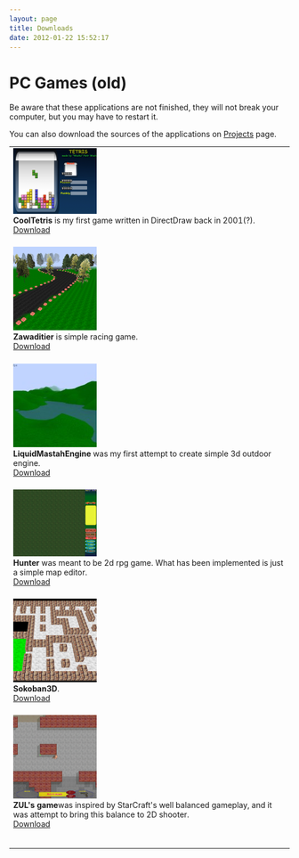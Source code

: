 ```yaml
---
layout: page
title: Downloads
date: 2012-01-22 15:52:17
---
```

# PC Games (old)

<p>Be aware that these applications are not finished, they will not break your computer, but you may have to restart it.</p>
<p>You can also download the sources of the applications on <a title="Projects" href="http://blog.mobiledev.pl/produkcje/">Projects</a> page.</p>
<table border="0">
<tbody>
<tr>
<td><a href="http://blog.mobiledev.pl/wp-content/uploads/2012/01/CoolTetris.png"><img class="size-thumbnail wp-image-728 alignleft" title="CoolTetris" alt="" src="assets/CoolTetris-e1327247086452-150x118.png" width="150" height="118" /></a><br />
<strong>CoolTetris</strong> is my first game written in DirectDraw back in 2001(?).<br />
<a href="http://blog.mobiledev.pl/wp-content/uploads/2012/01/CoolTetris.zip">Download</a></td>
</tr>
<tr>
<td><br /><a href="http://blog.mobiledev.pl/wp-content/uploads/2012/01/Zawaditier.png"><img class="alignleft  wp-image-733" title="Zawaditier" alt="" src="assets/Zawaditier-150x150.png" width="150" height="150" /></a><br />
<strong>Zawaditier</strong> is simple racing game.<br />
<a href="http://blog.mobiledev.pl/wp-content/uploads/2012/01/Zawaditier.zip">Download</a></td>
</tr>
<tr>
<td><br /><a href="http://blog.mobiledev.pl/wp-content/uploads/2012/01/LiquidMastahEngine.jpg"><img class="alignleft size-thumbnail wp-image-731" title="LiquidMastahEngine" alt="" src="assets/LiquidMastahEngine-150x150.jpg" width="150" height="150" /></a><br />
<strong>LiquidMastahEngine</strong> was my first attempt to create simple 3d outdoor engine.<br />
<a href="http://blog.mobiledev.pl/wp-content/uploads/2012/01/LiquidMastahEngine.zip">Download</a></td>
</tr>
<tr>
<td><br /><a href="http://blog.mobiledev.pl/wp-content/uploads/2012/01/Hunter.png"><img class="alignleft size-thumbnail wp-image-729" title="Hunter" alt="" src="assets/Hunter-e1327247318532-150x120.png" width="150" height="120" /></a><br />
<strong>Hunter</strong> was meant to be 2d rpg game. What has been implemented is just a simple map editor.<br />
<a href="http://blog.mobiledev.pl/wp-content/uploads/2012/01/Hunter.zip">Download</a></td>
</tr>
<tr>
<td><br /><a href="http://blog.mobiledev.pl/wp-content/uploads/2012/01/Sokoban3D.png"><img class="alignleft size-thumbnail wp-image-732" title="Sokoban3D" alt="" src="assets/Sokoban3D-150x150.png" width="150" height="150" /></a><br />
<strong>Sokoban3D</strong>.<br />
<a href="http://blog.mobiledev.pl/wp-content/uploads/2012/01/Sokoban3D.zip">Download</a></td>
</tr>
<tr>
<td><br /><a href="http://blog.mobiledev.pl/wp-content/uploads/2012/01/ZulsGame.png"><img class="alignleft size-thumbnail wp-image-734" title="ZulsGame" alt="" src="assets/ZulsGame-150x150.png" width="150" height="150" /></a><br />
<strong>ZUL's game</strong>was inspired by StarCraft's well balanced gameplay, and it was attempt to bring this balance to 2D shooter.<br />
<a href="http://blog.mobiledev.pl/wp-content/uploads/2012/01/ZULs-Game.zip">Download</a></td>
</tr>
<tr>
<td></td>
</tr>
<tr>
<td></td>
</tr>
<tr>
<td></td>
</tr>
<tr>
<td></td>
</tr>
<tr>
<td></td>
</tr>
<tr>
<td></td>
</tr>
</tbody>
</table>

